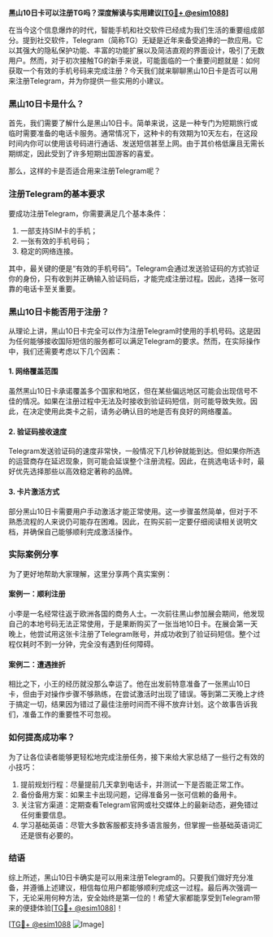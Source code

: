 **黑山10日卡可以注册TG吗？深度解读与实用建议[[TG💪+ @esim1088](https://t.me/s/esim1088)]**

在当今这个信息爆炸的时代，智能手机和社交软件已经成为我们生活的重要组成部分。提到社交软件，Telegram（简称TG）无疑是近年来备受追捧的一款应用。它以其强大的隐私保护功能、丰富的功能扩展以及简洁直观的界面设计，吸引了无数用户。然而，对于初次接触TG的新手来说，可能面临的一个重要问题就是：如何获取一个有效的手机号码来完成注册？今天我们就来聊聊黑山10日卡是否可以用来注册Telegram，并为你提供一些实用的小建议。

### 黑山10日卡是什么？

首先，我们需要了解什么是黑山10日卡。简单来说，这是一种专门为短期旅行或临时需要准备的电话卡服务。通常情况下，这种卡的有效期为10天左右，在这段时间内你可以使用该号码进行通话、发送短信甚至上网。由于其价格低廉且无需长期绑定，因此受到了许多短期出国游客的喜爱。

那么，这样的卡是否适合用来注册Telegram呢？

### 注册Telegram的基本要求

要成功注册Telegram，你需要满足几个基本条件：
1. 一部支持SIM卡的手机；
2. 一张有效的手机号码；
3. 稳定的网络连接。

其中，最关键的便是“有效的手机号码”。Telegram会通过发送验证码的方式验证你的身份，只有收到并正确输入验证码后，才能完成注册过程。因此，选择一张可靠的电话卡至关重要。

### 黑山10日卡能否用于注册？

从理论上讲，黑山10日卡完全可以作为注册Telegram时使用的手机号码。这是因为任何能够接收国际短信的服务都可以满足Telegram的要求。然而，在实际操作中，我们还需要考虑以下几个因素：

#### 1. 网络覆盖范围
虽然黑山10日卡承诺覆盖多个国家和地区，但在某些偏远地区可能会出现信号不佳的情况。如果在注册过程中无法及时接收到验证码短信，则可能导致失败。因此，在决定使用此类卡之前，请务必确认目的地是否有良好的网络覆盖。

#### 2. 验证码接收速度
Telegram发送验证码的速度非常快，一般情况下几秒钟就能到达。但如果你所选的运营商存在延迟现象，则可能会延误整个注册流程。因此，在挑选电话卡时，最好优先选择那些以高效稳定著称的品牌。

#### 3. 卡片激活方式
部分黑山10日卡需要用户手动激活才能正常使用。这一步骤虽然简单，但对于不熟悉流程的人来说仍可能存在困难。因此，在购买前一定要仔细阅读相关说明文档，并确保自己能够顺利完成激活操作。

### 实际案例分享

为了更好地帮助大家理解，这里分享两个真实案例：

#### 案例一：顺利注册
小李是一名经常往返于欧洲各国的商务人士。一次前往黑山参加展会期间，他发现自己的本地号码无法正常使用，于是果断购买了一张当地10日卡。在展会第一天晚上，他尝试用这张卡注册了Telegram账号，并成功收到了验证码短信。整个过程仅耗时不到一分钟，完全没有遇到任何障碍。

#### 案例二：遭遇挫折
相比之下，小王的经历就没那么幸运了。他在出发前特意准备了一张黑山10日卡，但由于对操作步骤不够熟练，在尝试激活时出现了错误。等到第二天晚上才终于搞定一切，结果因为错过了最佳注册时间而不得不放弃计划。这个故事告诉我们，准备工作的重要性不可忽视。

### 如何提高成功率？

为了让各位读者能够更轻松地完成注册任务，接下来给大家总结了一些行之有效的小技巧：

1. 提前规划行程：尽量提前几天拿到电话卡，并测试一下是否能正常工作。
2. 备份备用方案：如果主卡出现问题，记得准备另一张可信赖的备用卡。
3. 关注官方渠道：定期查看Telegram官网或社交媒体上的最新动态，避免错过任何重要信息。
4. 学习基础英语：尽管大多数客服都支持多语言服务，但掌握一些基础英语词汇还是很有必要的。

### 结语

综上所述，黑山10日卡确实是可以用来注册Telegram的。只要我们做好充分准备，并遵循上述建议，相信每位用户都能够顺利完成这一过程。最后再次强调一下，无论采用何种方法，安全始终是第一位的！希望大家都能享受到Telegram带来的便捷体验[[TG💪+ @esim1088](https://t.me/s/esim1088)]！

[[TG💪+ @esim1088](https://t.me/s/esim1088) ![Image](https://i.postimg.cc/4NQfJmqS/Snipaste-2025-05-13-00-14-12.png)]